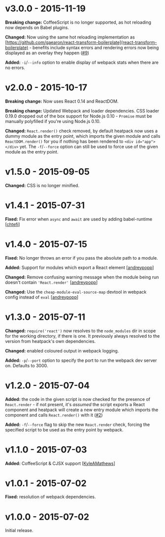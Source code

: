 # v3.0.0 - 2015-11-19

**Breaking change:** CoffeeScript is no longer supported, as hot reloading now depends on Babel plugins.

**Changed:** Now using the same hot reloading implementation as [https://github.com/gaearon/react-transform-boilerplate](react-transform-boilerplate) - benefits include syntax errors and rendering errors now being displayed as an overlay they happen ([#9](https://github.com/insin/react-heatpack/issues/9))

**Added:** `-i`/`--info` option to enable display of webpack stats when there are no errors.

# v2.0.0 - 2015-10-17

**Breaking change:** Now uses React 0.14 and ReactDOM.

**Breaking change:** Updated Webpack and loader dependencies. CSS loader 0.19.0 dropped out of the box support for Node.js 0.10 - `Promise` must be manually polyfilled if you're using Node.js 0.10.

**Changed:** `React.render()` check removed, by default heatpack now uses a dummy module as the entry point, which imports the given module and calls `ReactDOM.render()` for you if nothing has been rendered to `<div id="app"></div>` yet. The `-f`/`--force` option can still be used to force use of the given module as the entry point.

# v1.5.0 - 2015-09-05

**Changed:** CSS is no longer minified.

# v1.4.1 - 2015-07-31

**Fixed:** Fix error when `async` and `await` are used by adding babel-runtime [[chtefi][chtefi]]

# v1.4.0 - 2015-07-15

**Fixed:** No longer throws an error if you pass the absolute path to a module.

**Added:** Support for modules which export a React element [[andreypopp][andreypopp]]

**Changed:** Remove confusing warning message when the module being run doesn't contain `'React.render'` [[andreypopp][andreypopp]]

**Changed:** Use the `cheap-module-eval-source-map` devtool in webpack config instead of `eval` [[andreypopp][andreypopp]]

# v1.3.0 - 2015-07-11

**Changed:** `require('react')` now resolves to the `node_modules` dir in scope for the working directory, if there is one. It previously always resolved to the version from heatpack's own dependencies.

**Changed:** enabled coloured output in webpack logging.

**Added:** `-p`/`--port` option to specify the port to run the webpack dev server on. Defaults to 3000.

# v1.2.0 - 2015-07-04

**Added:** the code in the given script is now checked for the presence of `React.render` - if not present, it's _assumed_ the script exports a React component and heatpack will create a new entry module which imports the component and calls `React.render()` with it ([#2](https://github.com/insin/react-heatpack/issues/2))

**Added:** `-f`/`--force` flag to skip the new `React.render` check, forcing the specified script to be used as the entry point by webpack.

# v1.1.0 - 2015-07-03

**Added:** CoffeeScript & CJSX support [[KyleAMathews][KyleAMathews]]

# v1.0.1 - 2015-07-02

**Fixed:** resolution of webpack dependencies.

# v1.0.0 - 2015-07-02

Initial release.

[andreypopp]: https://github.com/andreypopp
[chtefi]: https://github.com/chtefi
[KyleAMathews]: https://github.com/KyleAMathews
